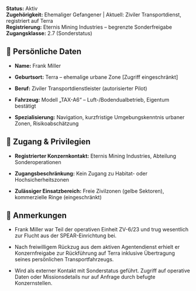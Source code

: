 **Status:** Aktiv  
**Zugehörigkeit:** Ehemaliger Gefangener | Aktuell: Ziviler Transportdienst, registriert auf Terra  
**Registrierung:** Eternis Mining Industries – begrenzte Sonderfreigabe  
**Zugangsklasse:** 2.7 (Sonderstatus)

## 🧾 **Persönliche Daten**

*   **Name:** Frank Miller
    
*   **Geburtsort:** Terra – ehemalige urbane Zone \[Zugriff eingeschränkt\]
    
*   **Beruf:** Ziviler Transportdienstleister (autorisierter Pilot)
    
*   **Fahrzeug:** Modell „TAX-A6“ – Luft-/Bodendualbetrieb, Eigentum bestätigt
    
*   **Spezialisierung:** Navigation, kurzfristige Umgebungskenntnis urbaner Zonen, Risikoabschätzung
    
## 🔐 **Zugang & Privilegien**

*   **Registrierter Konzernkontakt:** Eternis Mining Industries, Abteilung Sonderoperationen
    
*   **Zugangsbeschränkung:** Kein Zugang zu Habitat- oder Hochsicherheitszonen
    
*   **Zulässiger Einsatzbereich:** Freie Zivilzonen (gelbe Sektoren), kommerzielle Ringe (eingeschränkt)
    
## 🧩 **Anmerkungen**

*   Frank Miller war Teil der operativen Einheit ZV-6/23 und trug wesentlich zur Flucht aus der SPEAR-Einrichtung bei.
    
*   Nach freiwilligem Rückzug aus dem aktiven Agentendienst erhielt er Konzernfreigabe zur Rückführung auf Terra inklusive Übertragung seines persönlichen Transportfahrzeugs.
    
*   Wird als externer Kontakt mit Sonderstatus geführt. Zugriff auf operative Daten oder Missionsdetails nur auf Anfrage durch befugte Konzernstellen.